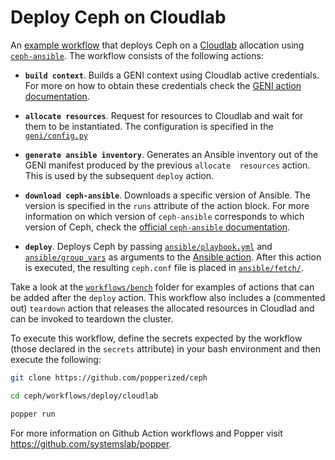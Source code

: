 # Deploy Ceph on Cloudlab

An [example workflow](./main.workflow) that deploys Ceph on a 
[Cloudlab][cloudlab] allocation using [`ceph-ansible`][ceph-ansible]. 
The workflow consists of the following actions:

  * **`build context`**. Builds a GENI context using Cloudlab active 
    credentials. For more on how to obtain these credentials check the 
    [GENI action documentation][geni].

  * **`allocate resources`**. Request for resources to Cloudlab and 
    wait for them to be instantiated. The configuration is specified 
    in the [`geni/config.py`](./geni/config.py)

  * **`generate ansible inventory`**. Generates an Ansible inventory 
    out of the GENI manifest produced by the previous `allocate 
    resources` action. This is used by the subsequent `deploy` action.

  * **`download ceph-ansible`**. Downloads a specific version of 
    Ansible. The version is specified in the `runs` attribute of the 
    action block. For more information on which version of 
    `ceph-ansible` corresponds to which version of Ceph, check the 
    [official `ceph-ansible` documentation][ca-docs].

  * **`deploy`**. Deploys Ceph by passing 
    [`ansible/playbook.yml`](./ansible/playbook.yml) and 
    [`ansible/group_vars`](./ansible/group_vars) as arguments to the 
    [Ansible action][aa]. After this action is executed, the resulting 
    `ceph.conf` file is placed in [`ansible/fetch/`](./ansible/fetch). 

Take a look at the [`workflows/bench`](../../bench) folder for 
examples of actions that can be added after the `deploy` action. This 
workflow also includes a (commented out) `teardown` action that 
releases the allocated resources in Cloudlad and can be invoked to 
teardown the cluster.

To execute this workflow, define the secrets expected by the workflow 
(those declared in the `secrets` attribute) in your bash environment 
and then execute the following:

```bash
git clone https://github.com/popperized/ceph

cd ceph/workflows/deploy/cloudlab

popper run
```

For more information on Github Action workflows and Popper visit 
<https://github.com/systemslab/popper>.

[cloudlab]: https://cloudlab.us
[ceph-ansible]: https://github.com/ceph/ceph-ansible
[geni]: https://github.com/popperized/geni
[aa]: https://github.com/popperized/ansible
[ca-docs]: http://docs.ceph.com/ceph-ansible/master/
